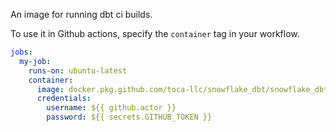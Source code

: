 An image for running dbt ci builds.

To use it in Github actions, specify the `container` tag in your workflow.

```yaml
jobs:
  my-job:
    runs-on: ubuntu-latest
    container: 
      image: docker.pkg.github.com/toca-llc/snowflake_dbt/snowflake_dbt:latest
      credentials:
        username: ${{ github.actor }}
        password: ${{ secrets.GITHUB_TOKEN }} 
```
